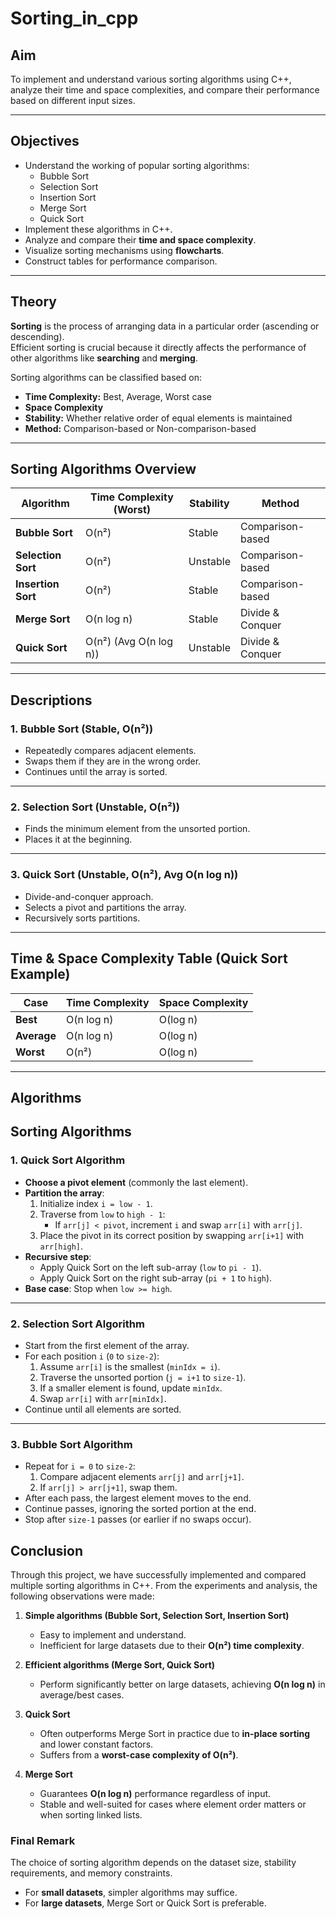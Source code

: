 # Sorting_in_cpp


## Aim
To implement and understand various sorting algorithms using C++, analyze their time and space complexities, and compare their performance based on different input sizes.

---

## Objectives
- Understand the working of popular sorting algorithms:
  - Bubble Sort  
  - Selection Sort  
  - Insertion Sort  
  - Merge Sort  
  - Quick Sort  
- Implement these algorithms in C++.  
- Analyze and compare their **time and space complexity**.  
- Visualize sorting mechanisms using **flowcharts**.  
- Construct tables for performance comparison.  

---

## Theory
**Sorting** is the process of arranging data in a particular order (ascending or descending).  
Efficient sorting is crucial because it directly affects the performance of other algorithms like **searching** and **merging**.

Sorting algorithms can be classified based on:  
- **Time Complexity:** Best, Average, Worst case  
- **Space Complexity**  
- **Stability:** Whether relative order of equal elements is maintained  
- **Method:** Comparison-based or Non-comparison-based  

---

## Sorting Algorithms Overview

| Algorithm       | Time Complexity (Worst) | Stability  | Method             |
|-----------------|--------------------------|------------|--------------------|
| **Bubble Sort** | O(n²)                   | Stable     | Comparison-based   |
| **Selection Sort** | O(n²)                | Unstable   | Comparison-based   |
| **Insertion Sort** | O(n²)                | Stable     | Comparison-based   |
| **Merge Sort**  | O(n log n)              | Stable     | Divide & Conquer   |
| **Quick Sort**  | O(n²) (Avg O(n log n))  | Unstable   | Divide & Conquer   |

---

## Descriptions

### 1. Bubble Sort (Stable, O(n²))
- Repeatedly compares adjacent elements.  
- Swaps them if they are in the wrong order.  
- Continues until the array is sorted.  
---

### 2. Selection Sort (Unstable, O(n²))
- Finds the minimum element from the unsorted portion.  
- Places it at the beginning.  

---

### 3. Quick Sort (Unstable, O(n²), Avg O(n log n))
- Divide-and-conquer approach.  
- Selects a pivot and partitions the array.  
- Recursively sorts partitions.  

---


## Time & Space Complexity Table (Quick Sort Example)

| Case        | Time Complexity | Space Complexity |
|-------------|-----------------|------------------|
| **Best**    | O(n log n)      | O(log n)         |
| **Average** | O(n log n)      | O(log n)         |
| **Worst**   | O(n²)           | O(log n)         |

---


## Algorithms

## Sorting Algorithms  

### 1. Quick Sort Algorithm  
- **Choose a pivot element** (commonly the last element).  
- **Partition the array**:  
  1. Initialize index `i = low - 1`.  
  2. Traverse from `low` to `high - 1`:  
     - If `arr[j] < pivot`, increment `i` and swap `arr[i]` with `arr[j]`.  
  3. Place the pivot in its correct position by swapping `arr[i+1]` with `arr[high]`.  
- **Recursive step**:  
  - Apply Quick Sort on the left sub-array (`low` to `pi - 1`).  
  - Apply Quick Sort on the right sub-array (`pi + 1` to `high`).  
- **Base case**: Stop when `low >= high`.  

---

### 2. Selection Sort Algorithm  
- Start from the first element of the array.  
- For each position `i` (`0` to `size-2`):  
  1. Assume `arr[i]` is the smallest (`minIdx = i`).  
  2. Traverse the unsorted portion (`j = i+1` to `size-1`).  
  3. If a smaller element is found, update `minIdx`.  
  4. Swap `arr[i]` with `arr[minIdx]`.  
- Continue until all elements are sorted.  

---

### 3. Bubble Sort Algorithm  
- Repeat for `i = 0` to `size-2`:  
  1. Compare adjacent elements `arr[j]` and `arr[j+1]`.  
  2. If `arr[j] > arr[j+1]`, swap them.  
- After each pass, the largest element moves to the end.  
- Continue passes, ignoring the sorted portion at the end.  
- Stop after `size-1` passes (or earlier if no swaps occur).  


## Conclusion  

Through this project, we have successfully implemented and compared multiple sorting algorithms in C++. From the experiments and analysis, the following observations were made:  

1. **Simple algorithms (Bubble Sort, Selection Sort, Insertion Sort)**  
   - Easy to implement and understand.  
   - Inefficient for large datasets due to their **O(n²) time complexity**.  

2. **Efficient algorithms (Merge Sort, Quick Sort)**  
   - Perform significantly better on large datasets, achieving **O(n log n)** in average/best cases.  

3. **Quick Sort**  
   - Often outperforms Merge Sort in practice due to **in-place sorting** and lower constant factors.  
   - Suffers from a **worst-case complexity of O(n²)**.  

4. **Merge Sort**  
   - Guarantees **O(n log n)** performance regardless of input.  
   - Stable and well-suited for cases where element order matters or when sorting linked lists.  

### Final Remark  
The choice of sorting algorithm depends on the dataset size, stability requirements, and memory constraints.  
- For **small datasets**, simpler algorithms may suffice.  
- For **large datasets**, Merge Sort or Quick Sort is preferable.  
